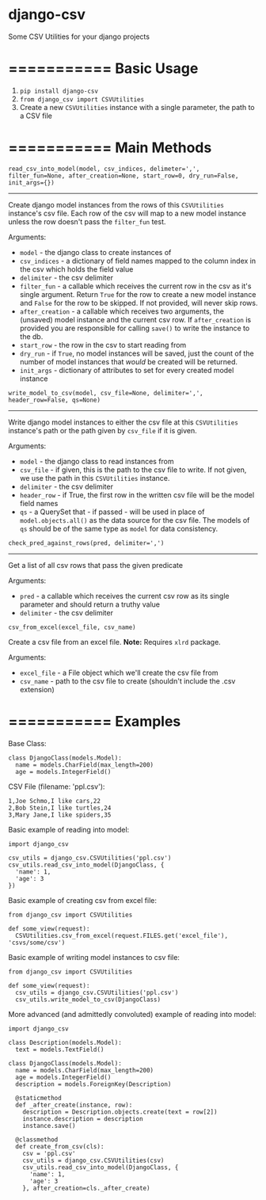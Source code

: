 django-csv
==========

Some CSV Utilities for your django projects


===========
Basic Usage
===========

1. ``pip install django-csv``
2. ``from django_csv import CSVUtilities``
3. Create a new ``CSVUtilities`` instance with a single parameter, the path to a CSV file


===========
Main Methods
===========
```
read_csv_into_model(model, csv_indices, delimeter=',', filter_fun=None, after_creation=None, start_row=0, dry_run=False, init_args={})
```
---
Create django model instances from the rows of this ``CSVUtilities`` instance's csv file. Each row of the csv will map to a new model instance unless the row doesn't pass the ``filter_fun`` test.

Arguments:
* ``model`` - the django class to create instances of
* ``csv_indices`` - a dictionary of field names mapped to the column index in the csv which holds the field value
* ``delimiter`` - the csv delimiter
* ``filter_fun`` - a callable which receives the current row in the csv as it's single argument. Return ``True`` for the row to create a new model instance and ``False`` for the row to be skipped. If not provided, will never skip rows.
* ``after_creation`` - a callable which receives two arguments, the (unsaved) model instance and the current csv row. If ``after_creation`` is provided you are responsible for calling ``save()`` to write the instance to the db.
* ``start_row`` - the row in the csv to start reading from
* ``dry_run`` - if ``True``, no model instances will be saved, just the count of the number of model instances that *would* be created will be returned.
* ``init_args`` - dictionary of attributes to set for every created model instance


```
write_model_to_csv(model, csv_file=None, delimiter=',', header_row=False, qs=None)
```
---
Write django model instances to either the csv file at this ``CSVUtilities`` instance's path or the path given by ``csv_file`` if it is given.

Arguments:
* ``model`` - the django class to read instances from
* ``csv_file`` - if given, this is the path to the csv file to write. If not given, we use the path in this ``CSVUtilities`` instance.
* ``delimiter`` - the csv delimiter
* ``header_row`` - if True, the first row in the written csv file will be the model field names
* ``qs`` - a QuerySet that - if passed - will be used in place of ``model.objects.all()`` as the data source for the csv file. The models of ``qs`` should be of the same type as ``model`` for data consistency.


```
check_pred_against_rows(pred, delimiter=',')
```
---
Get a list of all csv rows that pass the given predicate

Arguments:
* ``pred`` - a callable which receives the current csv row as its single parameter and should return a truthy value
* ``delimiter`` - the csv delimiter

```
csv_from_excel(excel_file, csv_name)
```
Create a csv file from an excel file. 
**Note:** Requires ``xlrd`` package.

Arguments:
* ``excel_file`` - a File object which we'll create the csv file from
* ``csv_name`` - path to the csv file to create (shouldn't include the .csv extension)


===========
Examples
===========
Base Class:
```
class DjangoClass(models.Model):
  name = models.CharField(max_length=200)
  age = models.IntegerField()
```

CSV File (filename: 'ppl.csv'):
```
1,Joe Schmo,I like cars,22
2,Bob Stein,I like turtles,24
3,Mary Jane,I like spiders,35
```

Basic example of reading into model:
```
import django_csv

csv_utils = django_csv.CSVUtilities('ppl.csv')
csv_utils.read_csv_into_model(DjangoClass, {
  'name': 1,
  'age': 3
})
```

Basic example of creating csv from excel file:
```
from django_csv import CSVUtilities

def some_view(request):
  CSVUtilities.csv_from_excel(request.FILES.get('excel_file'), 'csvs/some/csv')
```

 
Basic example of writing model instances to csv file:
```
from django_csv import CSVUtilities

def some_view(request):
  csv_utils = django_csv.CSVUtilities('ppl.csv')
  csv_utils.write_model_to_csv(DjangoClass)
```


More advanced (and admittedly convoluted) example of reading into model:
```
import django_csv

class Description(models.Model):
  text = models.TextField()

class DjangoClass(models.Model):
  name = models.CharField(max_length=200)
  age = models.IntegerField()
  description = models.ForeignKey(Description)
  
  @staticmethod
  def _after_create(instance, row):
    description = Description.objects.create(text = row[2])
    instance.description = description
    instance.save()
    
  @classmethod
  def create_from_csv(cls):
    csv = 'ppl.csv'
    csv_utils = django_csv.CSVUtilities(csv)
    csv_utils.read_csv_into_model(DjangoClass, {
      'name': 1,
      'age': 3
    }, after_creation=cls._after_create)
```



